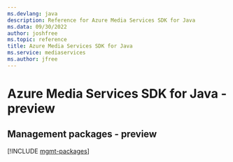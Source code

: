 ```yaml
---
ms.devlang: java
description: Reference for Azure Media Services SDK for Java
ms.data: 09/30/2022
author: joshfree
ms.topic: reference
title: Azure Media Services SDK for Java
ms.service: mediaservices
ms.author: jfree
---
```

# Azure Media Services SDK for Java - preview

## Management packages - preview
[!INCLUDE [mgmt-packages](media-services-mgmt-index.md)]